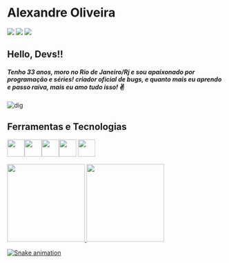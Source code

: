 # Alexandre Oliveira




<div>
<a href="https://www.linkedin.com/in/alexandrepso" target="_blank"><img src="https://img.shields.io/badge/-LinkedIn-%230077B5?style=for-the-badge&logo=linkedin&logoColor=white" target="_blank"></a>   
<a href = "mailto:alexandrepso17@gmail.com"><img src="https://img.shields.io/badge/Gmail-D14836?style=for-the-badge&logo=gmail&logoColor=white" target="_blank"></a>
<a href="https://instagram.com/alexandrepso" target="_blank"><img src="https://img.shields.io/badge/-Instagram-%23E4405F?style=for-the-badge&logo=instagram&logoColor=white" target="_blank"></a>
</div>  

## Hello, Devs!!

#### *Tenho 33 anos, moro no Rio de Janeiro/Rj e sou apaixonado por programação e séries! criador oficial de bugs, e quanto mais eu aprendo e passo raiva, mais eu amo tudo isso!* :v:

![dig](https://user-images.githubusercontent.com/95868877/235471562-bccd0a6f-7d04-49d4-a493-e4ddad13ace9.gif)




## Ferramentas e Tecnologias


<img src="https://cdn.jsdelivr.net/gh/devicons/devicon/icons/git/git-original.svg"   width="40" height="40"  /><img src="https://cdn.jsdelivr.net/gh/devicons/devicon/icons/github/github-original.svg"   width="40" height="40"  /><img src="https://cdn.jsdelivr.net/gh/devicons/devicon/icons/dart/dart-original.svg"   width="40" height="40"  /><img src="https://cdn.jsdelivr.net/gh/devicons/devicon/icons/flutter/flutter-original.svg"   width="40" height="40"  />
            <img src="https://cdn.jsdelivr.net/gh/devicons/devicon/icons/java/java-original.svg"   width="40" height="40"  />
          





<div>
<a href="https://github.com/alexandrepso">
<img height="180em" src="https://github-readme-stats.vercel.app/api/top-langs/?username=alexandrepso&layout=compact&langs_count=7&theme=dracula"/>
<img height="180em" src="https://github-readme-stats.vercel.app/api?username=alexandrepso&show_icons=true&theme=dracula&include_all_commits=true&count_private=true"/>
</div>
  
  
  
![Snake animation](https://github.com/alexandrepso/alexandrepso/blob/output/github-contribution-grid-snake.svg)

  
  
  
  

  
  

  
  
  
            
             
            
          


